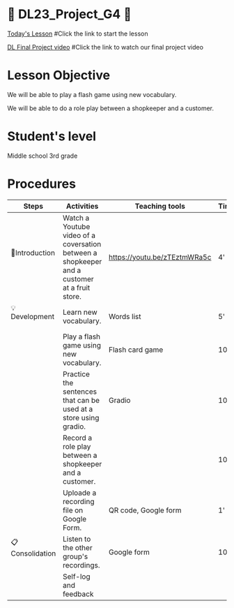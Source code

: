 # :book: DL23_Project_G4 :book:

[Today's Lesson](https://github.com/okohkim/DL23_Project_G4/blob/main/G4Teaching.ipynb)   #Click the link to start the lesson

[DL Final Project video](https://www.youtube.com/watch?v=7vlRyduh0Ls)  #Click the link to watch our final project video

# Lesson Objective
  We will be able to play a flash game using new vocabulary.

  We will be able to do a role play between a shopkeeper and a customer.
  
  
# Student's level
  Middle school 3rd grade
 
 
# Procedures
| Steps | Activities | Teaching tools | Time |  
|--------------------|--------|---------|-----------| 
|:book:Introduction &nbsp; |Watch a Youtube video of a coversation between a shopkeeper and a customer at a fruit store.|https://youtu.be/zTEztmWRa5c|4'|
|💡Development &nbsp;| Learn new vocabulary.|Words list|5'|
||Play a flash game using new vocabulary.|Flash card game|10'|
||Practice the sentences that can be used at a store using gradio.|Gradio|10'|
||Record a role play between a shopkeeper and a customer.||10'|
||Uploade a recording file on Google Form.|QR code, Google form|1'|
|📋Consolidation &nbsp;|Listen to the other group's recordings.|Google form|10'|
||Self-log and feedback|||
